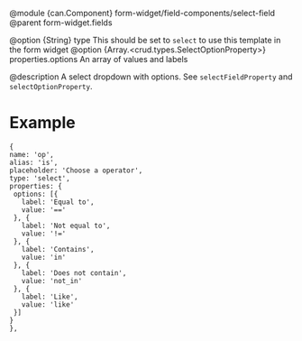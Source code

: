 
@module {can.Component} form-widget/field-components/select-field <select-field />
@parent form-widget.fields

@option {String} type This should be set to `select` to use this template in the form widget
@option {Array.<crud.types.SelectOptionProperty>} properties.options An array of values and labels

@description
A select dropdown with options. See `selectFieldProperty` and `selectOptionProperty`.
# Example
```
{
name: 'op',
alias: 'is',
placeholder: 'Choose a operator',
type: 'select',
properties: {
 options: [{
   label: 'Equal to',
   value: '=='
 }, {
   label: 'Not equal to',
   value: '!='
 }, {
   label: 'Contains',
   value: 'in'
 }, {
   label: 'Does not contain',
   value: 'not_in'
 }, {
   label: 'Like',
   value: 'like'
 }]
}
},
```

